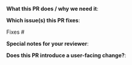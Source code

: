 <!--  Thanks for sending a pull request!  Here are some tips for you:

1. If this is your first time, please read our contributor guidelines in the https://github.com/garden-io/garden/blob/master/CONTRIBUTING.md file.
2. Please label this pull request according to what type of issue you are addressing (see "What type of PR is this?" below)
3. Ensure you have added or ran the appropriate tests for your PR.
4. If the PR is unfinished, add `WIP:` at the beginning of the title or use the Github Draft PR feature.
5. Please add at least two reviewers to the PR. Currently active maintainers are: @edvald, @thsig, @eysi09,  @ellenkorbes, @10ko.
-->

**What this PR does / why we need it**:

**Which issue(s) this PR fixes**:

Fixes #

**Special notes for your reviewer**:

**Does this PR introduce a user-facing change?**:
